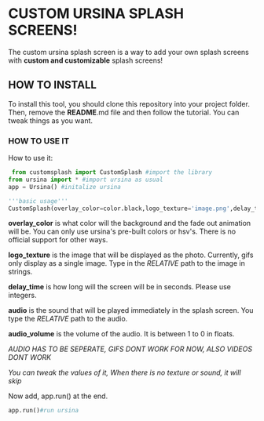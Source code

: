 # CUSTOM URSINA SPLASH SCREENS!

The custom ursina splash screen is a way to add your own splash screens with **custom and customizable** splash screens!


## HOW TO INSTALL
   To install this tool, you should clone this repository into your project folder. Then, remove the __README__.md file and then follow the tutorial. You can tweak things as you want.


### HOW TO USE IT
How to use it:
 ```python
  from customsplash import CustomSplash #import the library
from ursina import * #import ursina as usual
app = Ursina() #initalize ursina

'''basic usage'''
CustomSplash(overlay_color=color.black,logo_texture='image.png',delay_time=4,audio='audio.mp3',audio_volume=1)  #Copy until here
```
__overlay_color__ is what color will the background and the fade out animation will be. You can only use ursina's pre-built colors or hsv's. There is no official support for other ways.

__logo_texture__ is the image that will be displayed as the photo. Currently, gifs only display as a single image. Type in the *RELATIVE* path to the image in strings.

__delay_time__ is how long will the screen will be in seconds. Please use integers.

__audio__ is the sound that will be played immediately in the splash screen. You type the *RELATIVE* path to the audio.

__audio_volume__ is the volume of the audio. It is between 1 to 0 in floats.

_AUDIO HAS TO BE SEPERATE, GIFS DONT WORK FOR NOW, ALSO VIDEOS DONT WORK_

*You can tweak the values of it,
When there is no texture or sound, it will skip*

Now add, app.run() at the end.

```python
app.run()#run ursina 
```
